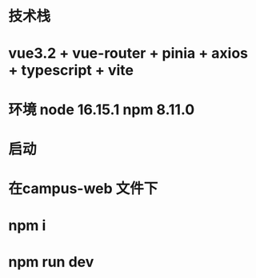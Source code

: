 # 技术栈
# vue3.2 + vue-router + pinia + axios + typescript + vite

# 环境 node 16.15.1 npm 8.11.0

# 启动
# 在campus-web 文件下
# npm i
# npm run dev
